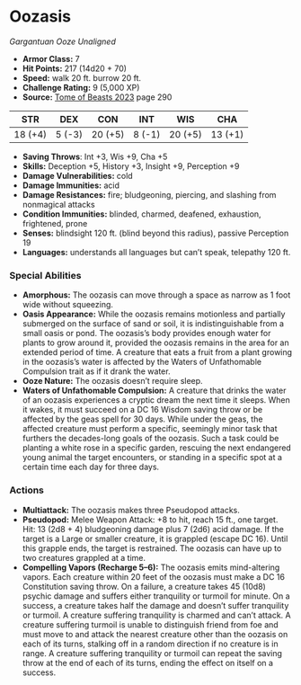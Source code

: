 # Oozasis

*Gargantuan* *Ooze* *Unaligned*

- **Armor Class:** 7
- **Hit Points:** 217 (14d20 + 70)
- **Speed:** walk 20 ft. burrow 20 ft.
- **Challenge Rating:** 9 (5,000 XP)
- **Source:** [Tome of Beasts 2023](https://koboldpress.com/kpstore/product/tome-of-beasts-1-2023-edition/) page 290

| STR | DEX | CON | INT | WIS | CHA |
| --- | --- | --- | --- | --- | --- |
| 18 (+4) | 5 (-3) | 20 (+5) | 8 (-1) | 20 (+5) | 13 (+1) |

- **Saving Throws**: Int +3, Wis +9, Cha +5
- **Skills:** Deception +5, History +3, Insight +9, Perception +9
- **Damage Vulnerabilities:** cold
- **Damage Immunities:** acid
- **Damage Resistances:** fire; bludgeoning, piercing, and slashing from nonmagical attacks
- **Condition Immunities:** blinded, charmed, deafened, exhaustion, frightened, prone
- **Senses:** blindsight 120 ft. (blind beyond this radius), passive Perception 19
- **Languages:** understands all languages but can’t speak, telepathy 120 ft.
### Special Abilities
- **Amorphous:** The oozasis can move through a space as narrow as 1 foot wide without squeezing.
- **Oasis Appearance:** While the oozasis remains motionless and partially submerged on the surface of sand or soil, it is indistinguishable from a small oasis or pond. The oozasis’s body provides enough water for plants to grow around it, provided the oozasis remains in the area for an extended period of time. A creature that eats a fruit from a plant growing in the oozasis’s water is affected by the Waters of Unfathomable Compulsion trait as if it drank the water.
- **Ooze Nature:** The oozasis doesn’t require sleep.
- **Waters of Unfathomable Compulsion:** A creature that drinks the water of an oozasis experiences a cryptic dream the next time it sleeps. When it wakes, it must succeed on a DC 16 Wisdom saving throw or be affected by the geas spell for 30 days. While under the geas, the affected creature must perform a specific, seemingly minor task that furthers the decades-long goals of the oozasis. Such a task could be planting a white rose in a specific garden, rescuing the next endangered young animal the target encounters, or standing in a specific spot at a certain time each day for three days.
### Actions
- **Multiattack:** The oozasis makes three Pseudopod attacks.
- **Pseudopod:** Melee Weapon Attack: +8 to hit, reach 15 ft., one target. Hit: 13 (2d8 + 4) bludgeoning damage plus 7 (2d6) acid damage. If the target is a Large or smaller creature, it is grappled (escape DC 16). Until this grapple ends, the target is restrained. The oozasis can have up to two creatures grappled at a time.
- **Compelling Vapors (Recharge 5–6):** The oozasis emits mind-altering vapors. Each creature within 20 feet of the oozasis must make a DC 16 Constitution saving throw. On a failure, a creature takes 45 (10d8) psychic damage and suffers either tranquility or turmoil for minute. On a success, a creature takes half the damage and doesn’t suffer tranquility or turmoil. A creature suffering tranquility is charmed and can’t attack. A creature suffering turmoil is unable to distinguish friend from foe and must move to and attack the nearest creature other than the oozasis on each of its turns, stalking off in a random direction if no creature is in range. A creature suffering tranquility or turmoil can repeat the saving throw at the end of each of its turns, ending the effect on itself on a success.
